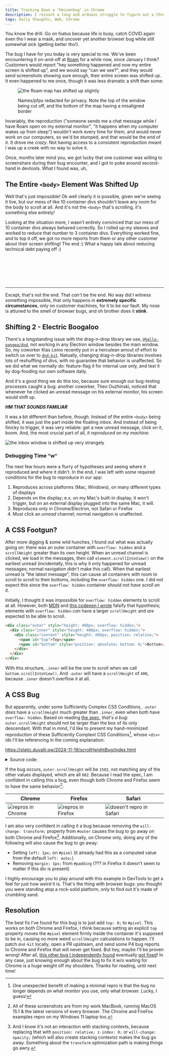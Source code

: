 ```yaml
---
title: Tracking Down a "Heisenbug" in Chrome
description: I recount a long and arduous struggle to figure out a Chrome bug that I finally have a reproduction for
tags: daily thoughts, Web, Chrome
---
```


You know the drill. Go on hiatus because life is busy, catch COVID again even tho I wear a mask, and uncover yet another browser bug while still somewhat sick (getting better tho!).

The bug I have for you today is very special to me. We've been encountering it on-and-off at [Roam](https://ro.am) for a while now, since January I think? Customers would report "hey something happened and now my entire screen is shifted up", and we would say "can we see?", and they would send screenshots showing sure enough, their entire screen was shifted up. It even happened to me once, though it was less dramatic a shift than some:

<figure>

![the Roam map has shifted up slightly](https://static.duvallj.pw/2024-11-19/screenshot-0.png)

<figcaption>Names/pfps redacted for privacy. Note the top of the window being cut off, and the bottom of the map having a misaligned border</figcaption>
</figure>

Invariably, the reproduction ("someone sends me a chat message while I have Roam open on my external monitor", "it happens when my computer wakes up from sleep") wouldn't work every time for them, and would never work on our computers, so we'd be stumped, and that would be the end of it. It drove me _crazy_. Not having access to a consistent reproduction meant I was up a creek with no way to solve it.

Once, months later mind you, we got lucky that one customer was willing to screenshare during their bug encounter, and I got to poke around second-hand in devtools. What I found was, uh,

## The Entire `<body>` Element Was Shifted Up

Well that's just impossible! Ok well clearly it _is_ possible, given we're seeing it live, but our mess of like 10 container divs shouldn't leave any room for the body to scroll at all. And it's not the `<body>` that's scrolling, it's something else entirely!

Looking at the situation more, I wasn't entirely convinced that our mess of 10 container divs always behaved correctly. So I rolled up my sleeves and worked to reduce that number to 3 container divs. Everything worked fine, and to top it off, we got no more reports from them or any other customer about their screen shifting! The end :) What a happy tale about reducing technical debt paying off :)

<br>
<br>
<br>
<br>
<br>

---

Except, that's not the end. That _can't_ be the end. No way did I witness something impossible, that only happens in **extremely specific circumstances**, only on customer machines, for it to be _our_ fault. My nose is attuned to the smell of browser bugs, and oh brother does it **stink**.

## Shifting 2 - Electric Boogaloo

There's a longstanding issue with the drag-n-drop library we use, [`@hello-pangea/dnd`](https://www.npmjs.com/package/@hello-pangea/dnd), not working in any Electron window besides the main window. So, my coworker Klas Leino recently put in a herculean amout of effort to switch us over to [`dnd-kit`](https://www.npmjs.com/package/@dnd-kit/core). Natually, changing drag-n-drop libraries involves lots of reshuffling of divs, with no guarantee that behavior is unaffected. So we did what we normally do: feature-flag it for internal use only, and test it by dog-fooding our own software daily.

And it's a good thing we do this too, because sure enough our bug-testing processes caught a bug: another coworker, Theo Ouzhinski, noticed that whenever he clicked an unread message on his external monitor, his screen would shift up.

**_HM THAT SOUNDS FAMILIAR_**

It was a bit different than before, though. Instead of the entire `<body>` being shifted, it was just the part inside the floating inbox. And instead of being finicky to trigger, it was very reliable: get a new unread message, click on it, boom. And, the most crucial part of all, _it reproduced on my machine_:

![the inbox window is shifted up very strangely](https://static.duvallj.pw/2024-11-19/screenshot-1.png)

### Debugging Time \^w\^

The next few hours were a flurry of hypotheses and seeing where it reproduced and where it didn't. In the end, I was left with some required conditions for the bug to reproduce in our app:

1. Reproduces across platforms (Mac, Windows), on many different types of displays
2. Depends on the display; e.x. on my Mac's built-in display, it won't trigger, but on an external display plugged into the same Mac, it will.
3. Reproduces only in Chrome/Electron, not Safari or Firefox
4. Must click an _unread_ channel; normal navigation is unaffected.

## A CSS Footgun?

After more digging & some wild hunches, I found out what was actually going on: there was an outer container with `overflow: hidden` and a `scrollHeight` greater than its own height. When an unread channel is clicked, we load in the messages, then call `element.scrollIntoView()` on the earliest unread (incidentally, this is why it only happened for unread messages; normal navigation didn't make this call). When that earliest unread is "the latest message", this can cause all containers with room to scroll to scroll to their bottoms, including the `overflow: hidden` one. I did not expect this since the `overflow: hidden` container _should not have scroll on it_.

Initially, I thought it was impossible for `overflow: hidden` elements to scroll at all. However, both [MDN](https://developer.mozilla.org/en-US/docs/Web/API/Element/scrollHeight) and [this codepen I wrote](https://codepen.io/jack_at_roam/pen/LYwvLxd?editors=1111) falsify that hypothesis; elements with `overflow: hidden` _can_ have a larger `scrollHeight` and _are_ expected to be able to scroll.

```html
<div class="outer" style="height: 400px; overflow: hidden;">
  <div class="inner" style="height: 400px; overflow: hidden;">
    <div class="content" style="height: 600px; position: relative;">
      <span id="top">Top</span>
      <span id="bottom" style="position: absolute; bottom: 0;">Bottom</span>
    </div>
  </div>
</div>
```

With this structure, `.inner` will be the one to scroll when we call `bottom.scrollIntoView()`. And `.outer` will have a `scrollHeight` of `400`, because `.inner` doesn't overflow it at all.

## A CSS Bug

But apparently, under some Sufficiently Complex CSS Conditions, `.outer` _does_ have a `scrollHeight` much greater than `.inner`, even when both have `overflow: hidden`. Based on reading [the spec](https://drafts.csswg.org/cssom-view/#scrolling-area), _that's a bug_: `outer.scrollHeight` should not be larger than the box of its only descendant. With that in mind, I'd like to present my hand-minimized reproduction of these Sufficiently Complext CSS Conditions[^3], whose `<div>` ids I'll be referencing in the coming explanation:

<p>
<a href="https://static.duvallj.pw/2024-11-19/scrollHeightBug/index.html">https://static.duvallj.pw/2024-11-19/scrollHeightBug/index.html</a>
<details>
<summary>Source code:</summary>

```html
<!doctype html>
<html>
  <head>
    <title>scrollHeight bug</title>
    <style>
      * {
        box-sizing: border-box;
      }
      body {
        min-height: 100vh;
        text-rendering: optimizespeed;
        margin: 0px;
      }
      #root {
        background-color: white;
        color: black;
      }
      #outer {
        will-change: transform;
        overflow: hidden;
      }
      #inner {
        overflow: hidden;
      }
      #padding {
        margin: 1px;
      }
      #scroll {
        height: 600px;
        position: relative;
        overflow: auto;
      }
      #spacer {
        position: relative;
        height: 1500px;
        background-color: lightblue;
      }
      #pixel {
        position: fixed;
        width: 1px;
        height: 1px;
        margin: -1px;
        border: 0px;
        padding: 0px;
        overflow: hidden;
      }
      #output {
        position: fixed;
        bottom: 0;
        right: 0;
      }
    </style>
  </head>
  <body>
    <div id="root">
      <div id="outer">
        <div id="inner">
          <div id="padding">
            <div id="scroll">
              <div id="spacer">
                <span style="position: absolute; top: 0">Top</span>
                <span style="position: absolute; bottom: 0">Bottom</span>
              </div>
              <div id="pixel"></div>
            </div>
          </div>
        </div>
      </div>
      <div id="output"></div>
    </div>
    <script>
      const recalc = () => {
        const outer = document.getElementById("outer");
        const inner = document.getElementById("inner");
        const output = document.getElementById("output");
        output.innerHTML = `
outer.scrollHeight=${outer.scrollHeight} outer.clientHeight=${outer.clientHeight}<br>
inner.scrollHeight=${inner.scrollHeight} inner.clientHeight=${inner.clientHeight}
`;
        setTimeout(recalc, 1000);
      };
      setTimeout(recalc, 0);
    </script>
  </body>
</html>
```

</details>
</p>

If the bug occurs, `outer.scrollHeight` will be `1502`, not matching any of the other values displayed, which are all `602`. Because I read the spec, I am confident in calling this a bug, even though both Chrome and Firefox seem to have the same behavior[^1]:

| Chrome                                                                     | Firefox                                                                      | Safari                                                                            |
| -------------------------------------------------------------------------- | ---------------------------------------------------------------------------- | --------------------------------------------------------------------------------- |
| ![repros in Chrome](https://static.duvallj.pw/2024-11-19/repro-chrome.png) | ![repros in Firefox](https://static.duvallj.pw/2024-11-19/repro-firefox.png) | ![doesn't repro in Safari](https://static.duvallj.pw/2024-11-19/repro-safari.png) |

I am also very confident in calling it a bug because removing the `will-change: transform;` property from `#outer` causes the bug to go away on both Chrome and Firefox[^2]. Additionally, on Chrome only, doing any of the following will also cause the bug to go away:

- Setting `left: 1px;` on `#pixel` (it already had this as a computed value from the default `left: auto;`)
- Removing `margin: 1px;` from `#padding` (??? in Firefox it doesn't seem to matter if this div is present)

I highly encourage you to play around with this example in DevTools to get a feel for just how _weird_ it is. That's the thing with browser bugs: you thought you were standing atop a rock-solid platform, only to find out it's made of crumbling sand.

## Resolution

The best fix I've found for this bug is to just add `top: 0;` to `#pixel`. This works on both Chrome and Firefox, I think because setting an explicit `top` property moves the `#pixel` element firmly inside the container it's supposed to be in, causing no more weird `scrollHeight` calculations to happen. I'll patch `dnd-kit` locally, open a PR upstream, and send some P4 bug reports to Chrome and Firefox that will never get fixed. But hey, maybe I'll be proven wrong! After all, [this other bug I independently found](https://blog.duvallj.pw/posts/2024-03-23-wow-another-chrome-bug.html) eventually [got fixed](https://issuetracker.google.com/issues/325133349)! In any case, just knowing enough about the bug to fix it w/o waiting for Chrome is a huge weight off my shoulders. Thanks for reading, until next time!

[^1]: All of these screenshots are from my work MacBook, running MacOS 15.1 & the latest versions of every browser. The Chrome and FireFox examples repro on my Windows 11 laptop too.

[^2]: And I know it's not an interaction with stacking contexts, because replacing that with `position: relative; z-index: 0;` or `will-change: opacity;` (which will also create stacking contexts) makes the bug go away. Something about the `transform` optimization path is making things go awry.

[^3]: One unexpected benefit of making a minimal repro is that the bug no longer depends on what monitor you use, only what browser. Lucky, I guess!
